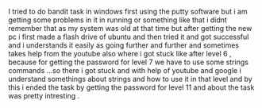 I tried to do bandit task in windows first using the putty software but i am getting some problems in it in running or something like that i didnt remember that as my system was old at that time but after getting the new pc i first made a flash drive of ubuntu and then tried it and got successful and i understands it easily as going further and further and sometimes takes help from the youtube also where i got stuck like after level 6 , because for getting the password for level 7 we have to use some strings commands ...so there i got stuck and with help of youtube and google i understand somethings about strings and how to use it in that level and by this i ended the task by getting the password for level 11 and about the task was pretty intresting .
